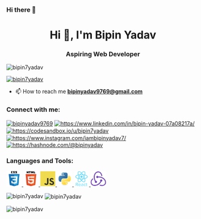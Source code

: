 ### Hi there 👋
<h1 align="center">Hi 👋, I'm Bipin Yadav</h1>
<h3 align="center">Aspiring Web Developer</h3>

<p align="left"> <img src="https://komarev.com/ghpvc/?username=bipin7yadav&label=Profile%20views&color=0e75b6&style=flat" alt="bipin7yadav" /> </p>

<p align="left"> <a href="https://github.com/ryo-ma/github-profile-trophy"><img src="https://github-profile-trophy.vercel.app/?username=bipin7yadav" alt="bipin7yadav" /></a> </p>

- 📫 How to reach me **bipinyadav9769@gmail.com**

<h3 align="left">Connect with me:</h3>
<p align="left">
<a href="https://twitter.com/bipinyadav9769" target="blank"><img align="center" src="https://raw.githubusercontent.com/rahuldkjain/github-profile-readme-generator/master/src/images/icons/Social/twitter.svg" alt="bipinyadav9769" height="30" width="40" /></a>
<a href="https://linkedin.com/in/https://www.linkedin.com/in/bipin-yadav-07a08217a/" target="blank"><img align="center" src="https://raw.githubusercontent.com/rahuldkjain/github-profile-readme-generator/master/src/images/icons/Social/linked-in-alt.svg" alt="https://www.linkedin.com/in/bipin-yadav-07a08217a/" height="30" width="40" /></a>
<a href="https://codesandbox.com/https://codesandbox.io/u/bipin7yadav" target="blank"><img align="center" src="https://raw.githubusercontent.com/rahuldkjain/github-profile-readme-generator/master/src/images/icons/Social/codesandbox.svg" alt="https://codesandbox.io/u/bipin7yadav" height="30" width="40" /></a>
<a href="https://instagram.com/https://www.instagram.com/iambipinyadav7/" target="blank"><img align="center" src="https://raw.githubusercontent.com/rahuldkjain/github-profile-readme-generator/master/src/images/icons/Social/instagram.svg" alt="https://www.instagram.com/iambipinyadav7/" height="30" width="40" /></a>
<a href="https://hashnode.com/https://hashnode.com/@bipinyadav" target="blank"><img align="center" src="https://raw.githubusercontent.com/rahuldkjain/github-profile-readme-generator/master/src/images/icons/Social/hashnode.svg" alt="https://hashnode.com/@bipinyadav" height="30" width="40" /></a>
</p>

<h3 align="left">Languages and Tools:</h3>
<p align="left"> <a href="https://www.w3schools.com/css/" target="_blank" rel="noreferrer"> <img src="https://raw.githubusercontent.com/devicons/devicon/master/icons/css3/css3-original-wordmark.svg" alt="css3" width="40" height="40"/> </a> <a href="https://www.w3.org/html/" target="_blank" rel="noreferrer"> <img src="https://raw.githubusercontent.com/devicons/devicon/master/icons/html5/html5-original-wordmark.svg" alt="html5" width="40" height="40"/> </a> <a href="https://developer.mozilla.org/en-US/docs/Web/JavaScript" target="_blank" rel="noreferrer"> <img src="https://raw.githubusercontent.com/devicons/devicon/master/icons/javascript/javascript-original.svg" alt="javascript" width="40" height="40"/> </a> <a href="https://www.python.org" target="_blank" rel="noreferrer"> <img src="https://raw.githubusercontent.com/devicons/devicon/master/icons/python/python-original.svg" alt="python" width="40" height="40"/> </a> <a href="https://reactjs.org/" target="_blank" rel="noreferrer"> <img src="https://raw.githubusercontent.com/devicons/devicon/master/icons/react/react-original-wordmark.svg" alt="react" width="40" height="40"/> </a> <a href="https://redux.js.org" target="_blank" rel="noreferrer"> <img src="https://raw.githubusercontent.com/devicons/devicon/master/icons/redux/redux-original.svg" alt="redux" width="40" height="40"/> </a> </p>

<p><img align="left" src="https://github-readme-stats.vercel.app/api/top-langs?username=bipin7yadav&show_icons=true&locale=en&layout=compact" alt="bipin7yadav" /></p>

<p>&nbsp;<img align="center" src="https://github-readme-stats.vercel.app/api?username=bipin7yadav&show_icons=true&locale=en" alt="bipin7yadav" /></p>

<p><img align="center" src="https://github-readme-streak-stats.herokuapp.com/?user=bipin7yadav&" alt="bipin7yadav" /></p>

